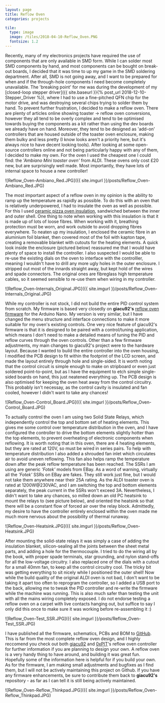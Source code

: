```yaml
---
layout: page
title: Reflow Oven
categories: projects

tile:
  type: image
  image: /tiles/2018-04-10-Reflow_Oven.PNG
  fontsize: 1.2
---
```


Recently, many of my electronics projects have required the use of components that are only available in SMD form. While I can solder most SMD components by hand, and most components can be bought on break-out boards, I decided that it was time to up my game in the SMD soldering department. After all, SMD is not going away, and I want to be prepared for when and if the through-hole components I need become completely unavailable. The 'breaking point' for me was during the development of my [closed-loop stepper driver]({{ site.baseurl }}{% post_url 2018-12-10-Stepper_Driver %}), where I had to use a fine-pitched QFN chip for the motor drive, and was destroying several chips trying to solder them by hand. To prevent further frustration, I decided to make a reflow oven.
There are plenty of articles online showing toaster -> reflow oven conversions, however they all tend to be overly complex and tend to be optimised towards buying the components as a kit rather than using the dev boards we already have on hand. Moreover, they tend to be designed as 'add-on' controllers that are housed outside of the toaster oven enclosure, making them bulky and less pretty (I know looks aren't a priority here, but it's always nice to have decent looking tools). After looking at some open-source controllers online and not being particularly happy with any of them, I decided to make my own.
For the oven I used the cheapest one I could find: the *'Ambiano Mini toaster oven'* from ALDI. These ovens only cost £20 new, but are surprisingly well made. Most importantly, they have lots of internal space to house a new controller!

![Reflow_Oven-Ambiano_Red.JPG]({{ site.imgurl }}/posts/Reflow_Oven-Ambiano_Red.JPG)

The most important aspect of a reflow oven in my opinion is the ability to ramp up the temperature as rapidly as possible. To do this with an oven that is relatively underpowered, I had to insulate the oven as well as possible. For this I used [ceramic pizza oven insulation](https://www.ebay.co.uk/itm/Superwool-25mm-x-96kg-Pizza-Oven-Kiln-Forge-fire-proof-insulation/303551929705?hash=item46ad1add69:g:nOEAAOSwYK1bFQUQ), sandwiched between the inner and outer shell. One thing to note when working with this insulation is that it is made up of lots of loose fibres. When working with it, breathing protection must be worn, and work outside to avoid dropping fibres everywhere. To neaten up my insulation, I enclosed the ceramic fibre in an aluminium foil blanket, then covered most of the foil with kapton tape, creating a removable blanket with cutouts for the heating elements.
A quick look inside the enclosure (pictured below) reassured me that I would have plenty of space to install the controller. I also suspected I would be able to re-use the existing dials on the oven to interface with the controlller, meaning I wouldn't have to drill any more ugly holes in the outer enclosure. I stripped out most of the innards straight away, but kept hold of the wires and spade connectors. The original ones are fibreglass high temperature cables, so it seemed sensible to re-use them when wiring in my controller. 

![Reflow_Oven-Internals_Original.JPG]({{ site.imgurl }}/posts/Reflow_Oven-Internals_Original.JPG)

While my controller is not stock, I did not build the entire PID control system from scratch. My firmware is based very closedly on **giacu92's** [reflow oven firmware](https://github.com/giacu92/Arduino-Reflow-Oven-Controller) for the Arduino Nano. My version is very similar, but I have changed the menu structure and interface connections to make it more suitable for my oven's existing controls. One very nice feature of giacu92's firmware is that it is designed to be paired with a control/tuning application, which means I don't need to make a detailed means of tuning the PID and reflow curves through the oven controls.
Other than a few firmware adjustments, my main changes to giacu92's project were to the hardware layout. Because I wanted to build the entire controller into the oven housing, I modified the PCB design to fit within the footprint of the LCD screen, and made the layout entirely through hole and single-sided. It is worth noting that the control circuit is simple enough to make on stripboard or even just soldered point-to-point, but as I have the equipment to etch simple single-sided boards on hand, this just neatened everything up. The PCB design is also optimised for keeping the oven heat away from the control circuitry. This probably isn't necessay, as the control cavity is insulated and fan cooled, however I didn't want to take any chances!

![Reflow_Oven-Control_Board.JPG]({{ site.imgurl }}/posts/Reflow_Oven-Control_Board.JPG)

To actually control the oven I am using two Solid State Relays, which independently control the top and bottom set of heating elements. This gives me some control over temperature distribution in the oven, and I have configured the controller to drive the bottom elements slightly hotter than the top elements, to prevent overheating of electronic components when reflowing. It is worth noting that in this oven, there are 4 heating elements, but they are rated at 120V, so must be wired in series pairs. To help with temperature distribution I also added a shrouded fan inlet which circulates air to avoid uneven reflowing. This fan also helps ramp the temperature down after the peak reflow temperature has been reached.
The SSRs I am using are generic *'Fotek'* models from EBay. As a word of warning, virtually all the *'Fotek'* SSRs on EBay are fakes. They still work just fine, but I would not take them anywhere near their 25A rating. As the ALDI toaster oven is rated at 1200W@230VAC, and I am switching the top and bottom elements separately, the peak current in the SSRs won't exceed 3A. Nevertheless, I didn't want to take any chances, so milled down an old PC heatsink to mount the relays to (see picture below), and oriented the heatsink so that there will be a constant flow of forced air over the relay block. Admittedly, my desire to have the controller entirely enclosed within the oven made me much more nervous about the possibility of thermal runaway.

![Reflow_Oven-Heatsink.JPG]({{ site.imgurl }}/posts/Reflow_Oven-Heatsink.JPG)

After mounting the solid-state relays it was simply a case of adding the insulation blanket, silicon-sealing all the joints between the sheet metal parts, and adding a hole for the thermocouple. I tried to do the wiring all by the book, with proper spade terminals, star grounding, and nylon stand-offs for all the low-voltage circuitry. I also replaced one of the dials with a cutout for a small 40mm fan, to keep all the control circuitry cool. The tricky bit was getting everything to sit nicely while I positioned the outer shell!
Now while the build quality of the original ALDI oven is not bad, I don't want to be taking it apart too often to reprogram the controller, so I added a USB port to the back, allowing me to tweak the PID controller and re-write the firmware while the machine was running. This is also much safer than testing the unit with all the mains wiring completely exposed. I do not endorse testing a reflow oven on a carpet with live contacts hanging out, but suffice to say I only did this once to make sure it was working before re-assembling it :)

![Reflow_Oven-Test_SSR.JPG]({{ site.imgurl }}/posts/Reflow_Oven-Test_SSR.JPG)

I have published all the firmware, schematics, PCBs and BOM to [GitHub](https://github.com/BOJIT/Aldi-Ambiano-Reflow-Oven). This is far from the most complete reflow oven design, and I highly reccomend you check out both [giacu92](https://github.com/giacu92/Arduino-Reflow-Oven-Controller) and [0xPIT](https://github.com/0xPIT/reflowOvenController)'s reflow oven controller for further information if you are planning to design your own.
A reflow oven is a very handy thing to have around, and building it was great fun. Hopefully some of the information here is helpful for if you build your own. As for the firmware, I am making small adjustments and bugfixes as I find them, but I will not be actively maintaining this project on Github. If you have any firmware enhancements, be sure to contribute them back to **giacu92's** repository - as far as I can tell it is still being actively maintained.

![Reflow_Oven-Reflow_Thinkpad.JPG]({{ site.imgurl }}/posts/Reflow_Oven-Reflow_Thinkpad.JPG)
